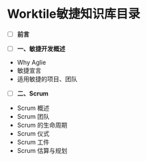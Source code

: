 # Worktile敏捷知识库目录

* [ ] **前言**

* [ ] **一、敏捷开发概述**

* Why Aglie
* 敏捷宣言
* 适用敏捷的项目、团队

* [ ] **二、Scrum**

* Scrum 概述
* Scrum 团队
* Scrum 的生命周期
* Scrum 仪式
* Scrum 工件
* Scrum 估算与规划



